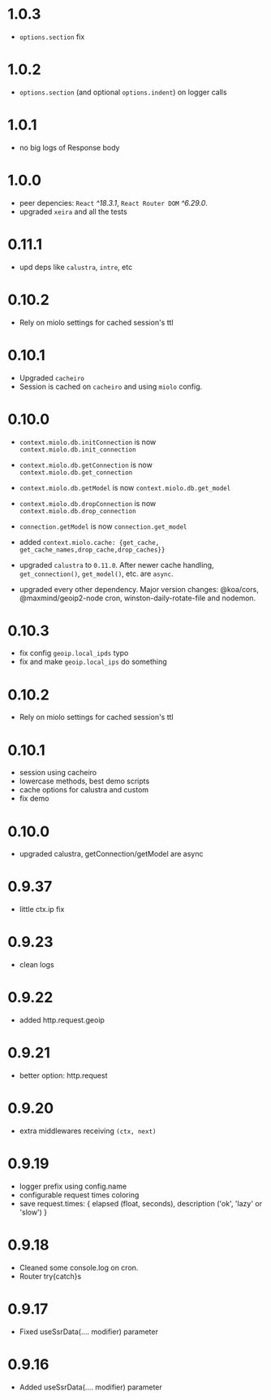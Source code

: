 # 1.0.3

 * `options.section` fix
 
# 1.0.2

 * `options.section` (and optional `options.indent`) on logger calls
 
# 1.0.1

 * no big logs of Response body

# 1.0.0

 * peer depencies: `React` _^18.3.1_, `React Router DOM` _^6.29.0_.
 * upgraded `xeira` and all the tests

# 0.11.1

 * upd deps like `calustra`, `intre`, etc

# 0.10.2

 * Rely on miolo settings for cached session's ttl

# 0.10.1

 * Upgraded `cacheiro`
 * Session is cached on `cacheiro` and using `miolo` config.

# 0.10.0

 * `context.miolo.db.initConnection` is now `context.miolo.db.init_connection`
 * `context.miolo.db.getConnection` is now `context.miolo.db.get_connection`
 * `context.miolo.db.getModel` is now `context.miolo.db.get_model`
 * `context.miolo.db.dropConnection` is now `context.miolo.db.drop_connection`
 * `connection.getModel` is now `connection.get_model`
 * added `context.miolo.cache: {get_cache, get_cache_names,drop_cache,drop_caches}}`

 * upgraded `calustra` to `0.11.0`. After newer cache handling, `get_connection()`, `get_model()`, etc. are `async`.
 * upgraded every other dependency. Major version changes: @koa/cors, @maxmind/geoip2-node cron, winston-daily-rotate-file and nodemon.


# 0.10.3

 * fix config `geoip.local_ipds` typo
 * fix and make `geoip.local_ips` do something

# 0.10.2

 * Rely on miolo settings for cached session's ttl

# 0.10.1

 * session using cacheiro
 * lowercase methods, best demo scripts
 * cache options for calustra and custom
 * fix demo

# 0.10.0

 * upgraded calustra, getConnection/getModel are async

# 0.9.37

 * little ctx.ip fix

# 0.9.23

 * clean logs

# 0.9.22

 * added http.request.geoip

# 0.9.21

 * better option: http.request

# 0.9.20

 * extra middlewares receiving `(ctx, next)`

# 0.9.19

 * logger prefix using config.name
 * configurable request times coloring
 * save request.times: {
    elapsed (float, seconds),
    description ('ok', 'lazy' or 'slow')
  }

# 0.9.18

 * Cleaned some console.log on cron.
 * Router try{catch}s

# 0.9.17

 * Fixed useSsrData(.... modifier) parameter

# 0.9.16

 * Added useSsrData(.... modifier) parameter
